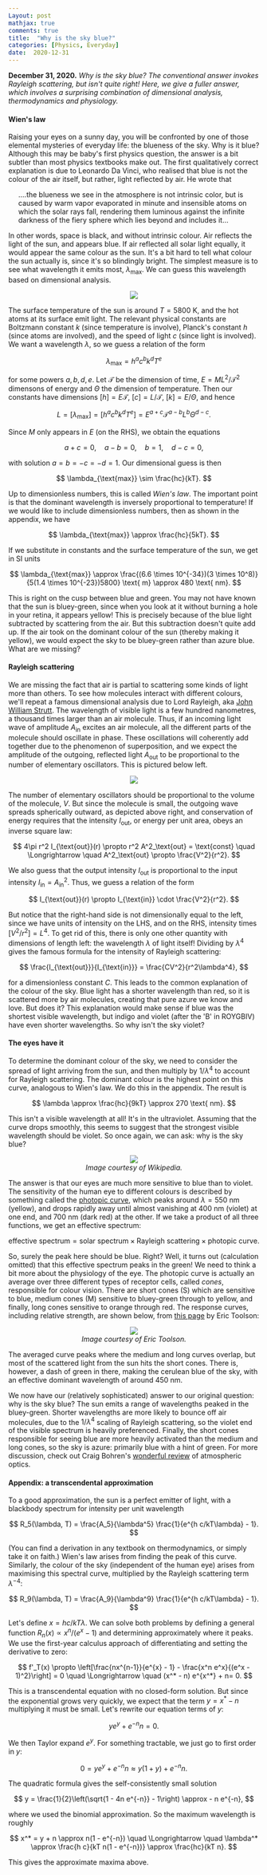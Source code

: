 ```yaml
---
Layout: post
mathjax: true
comments: true
title:  "Why is the sky blue?"
categories: [Physics, Everyday]
date:  2020-12-31
---
```


**December 31, 2020.** *Why is the sky blue? The conventional answer
  invokes Rayleigh scattering, but isn't quite right! Here, we give a fuller answer,
  which involves a surprising combination of dimensional analysis,
  thermodynamics and physiology.*

#### Wien's law

Raising your eyes on a sunny day, you will be confronted by one of
those elemental mysteries of everyday life: the blueness of the sky.
Why is it blue?
Although this may be baby's first physics question, the answer is a
bit subtler than most physics textbooks make out.
The first qualitatively correct explanation is due to Leonardo Da
Vinci, who realised that blue is not the colour of the air
itself, but rather, light reflected by air. He wrote that

<span style="padding-left: 20px; display:block">
....the blueness we see in the atmosphere is not intrinsic color, but is caused
by warm vapor evaporated in minute and
insensible atoms on which the solar rays
fall, rendering them luminous against the
infinite darkness of the fiery sphere which
lies beyond and includes it...
</span>

In other words, space is black, and without intrinsic colour.
Air reflects the light of the sun, and appears blue.
If air reflected all solar light equally, it would appear the same
colour as the sun.
It's a bit hard to tell what colour the sun actually is, since it's so
blindingly bright.
The simplest measure is to see what wavelength it emits most, $\lambda_{\text{max}}$.
We can guess this wavelength based on dimensional analysis.

<figure>
    <div style="text-align:center"><img src
    ="/images/posts/sky1.png"/>
	</div>
	</figure>

The surface temperature of the sun is around $T = 5800 \text{ K}$, and
the hot atoms at its surface emit light.
The relevant physical constants are Boltzmann constant $k$ (since
temperature is involve), Planck's constant $h$ (since atoms are
involved), and the speed of light $c$ (since light is involved).
We want a wavelength $\lambda$, so we guess a relation of the form

$$
\lambda_{\text{max}} = h^a c^b k^d T^e
$$

for some powers $a, b, d, e$.
Let $\mathcal{T}$ be the dimension of time, $E = ML^2/\mathcal{T}^2$
dimensons of energy and $\Theta$ the dimension of temperature.
Then our constants have dimensions $[h] = E\mathcal{T}$, $[c] = L/\mathcal{T}$, $[k] =
E/\Theta$, and hence

$$
L = [\lambda_{\text{max}}] = [h^a c^b k^d T^e] = E^{a+c} \mathcal{T}^{a-b}L^b \Theta^{d-c}.
$$

Since $M$ only appears in $E$ (on the RHS), we obtain the equations

$$
a+c = 0,\quad a- b = 0, \quad b = 1, \quad d - c = 0,
$$

with solution $a = b = -c = -d = 1$.
Our dimensional guess is then

$$
\lambda_{\text{max}} \sim \frac{hc}{kT}.
$$

Up to dimensionless numbers, this is called *Wien's law*.
The important point is that the dominant wavelength is inversely proportional to
temperature!
If we would like to include dimensionless numbers, then as shown in the appendix,
we have

$$
\lambda_{\text{max}} \approx \frac{hc}{5kT}.
$$

If we substitute in constants and the surface temperature of the sun,
we get in SI units

$$
\lambda_{\text{max}} \approx \frac{(6.6 \times 10^{-34})(3 \times
10^8)}{5(1.4 \times 10^{-23})5800} \text{ m} \approx 480 \text{ nm}.
$$

This is right on the cusp between blue and green. You may not have
known that the sun is bluey-green, since when you look at it without
burning a hole in your retina, it appears yellow!
This is precisely because of the blue light subtracted by scattering
from the air.
But this subtraction doesn't quite add up.
If the air took on the dominant colour of the sun (thereby making it
yellow), we would expect the sky to be bluey-green rather than azure
blue.
What are we missing?

#### Rayleigh scattering

We are missing the fact that air is partial to scattering some kinds
of light more than others.
To see how molecules interact with different colours, we'll repeat a
famous dimensional analysis due to Lord Rayleigh, aka
[John William Strutt](https://en.wikipedia.org/wiki/John_William_Strutt,_3rd_Baron_Rayleigh).
The wavelength of visible light is a few hundred nanometres, a
thousand times larger than an air molecule.
Thus, if an incoming light wave of amplitude $A_{\text{in}}$ excites
an air molecule, all the different parts of the molecule should
oscillate in phase.
These oscillations will coherently add together due to the phenomenon
of superposition, and we expect the amplitude of the outgoing,
reflected light $A_{\text{out}}$ to be proportional to the number of
elementary oscillators.
This is pictured below left.

<figure>
    <div style="text-align:center"><img src
    ="/images/posts/sky2.png"/>
	</div>
	</figure>

The number of elementary oscillators should be proportional to the
volume of the molecule, $V$.
But since the molecule is small, the outgoing wave spreads spherically
outward, as depicted above right, and conservation of energy requires
that the intensity $I_{\text{out}}$, or energy per unit area, obeys an
inverse square law:

$$
4\pi r^2 I_{\text{out}}(r) \propto r^2 A^2_\text{out} = \text{const} \quad
\Longrightarrow \quad A^2_\text{out} \propto \frac{V^2}{r^2}.
$$

We also guess that the output intensity $I_{\text{out}}$ is
proportional to the input intensity $I_{\text{in}} = A^2_{\text{in}}$.
Thus, we guess a relation of the form

$$
I_{\text{out}}(r) \propto I_{\text{in}} \cdot \frac{V^2}{r^2}.
$$

But notice that the right-hand side is not dimensionally equal to the
left, since we have units of intensity on the LHS, and on the RHS,
intensity times $[V^2/r^2] = L^4$.
To get rid of this, there is only one other quantity with dimensions
of length left: the wavelength $\lambda$ of light itself! Dividing by
$\lambda^4$ gives the famous formula for the intensity of Rayleigh
scattering:

$$
\frac{I_{\text{out}}}{I_{\text{in}}} = \frac{CV^2}{r^2\lambda^4},
$$

for a dimensionless constant $C$.
This leads to the common explanation of the colour of the sky.
Blue light has a shorter wavelength than red, so it is scattered more
by air molecules, creating that pure azure we know and love.
But does it? This explanation would make sense if blue was the
shortest visible wavelength, but indigo and violet (after the 'B' in
ROYGBIV) have even shorter wavelengths.
So why isn't the sky violet?

#### The eyes have it

To determine the dominant colour of the sky, we need to consider the
spread of light arriving from the sun, and then multiply by
$1/\lambda^4$ to account for Rayleigh scattering.
The dominant colour is the highest point on this curve, analogous to
Wien's law.
We do this in the appendix.
The result is

$$
\lambda \approx \frac{hc}{9kT} \approx 270 \text{ nm}.
$$

This isn't a visible wavelength at all! It's in the ultraviolet.
Assuming that the curve drops smoothly, this seems to suggest that the
strongest visible wavelength should be violet.
So once again, we can ask: why is the sky blue?

<figure>
    <div style="text-align:center"><img src
    ="/images/posts/lumcurves.png"/>
		    <figcaption><i>Image courtesy of Wikipedia.</i></figcaption>
	</div>
	</figure>

The answer is that our eyes are much more sensitive to blue than to
violet.
The sensitivity of the human eye to different colours is described by
something called the [photopic curve](https://en.wikipedia.org/wiki/Photopic_vision), which peaks around $\lambda =
550 \text{ nm}$ (yellow), and drops rapidly away until almost
vanishing at $400 \text{ nm}$ (violet) at one end, and $700 \text{
nm}$ (dark red) at the other.
If we take a product of all three functions, we get an effective
spectrum:

$$
\text{effective spectrum} = \text{solar spectrum} \times \text{Rayleigh scattering} \times
\text{photopic curve}.
$$

So, surely the peak here should be blue. Right?
Well, it turns out (calculation omitted) that this effective spectrum
peaks in the green!
We need to think a bit more about the physiology of the eye.
The photopic curve is actually an average over three different types
of receptor cells, called *cones*, responsible for colour vision.
There are short cones (S) which are sensitive to blue, medium cones
(M) sensitive to bluey-green through to yellow, and finally, long
cones sensitive to orange through red.
The response curves, including relative strength, are shown below,
from [this page](https://www.unm.edu/~toolson/human_cone_response.htm)
by Eric Toolson:

<figure>
    <div style="text-align:center"><img src
    ="/images/posts/lumcurves2.png"/>
		    <figcaption><i>Image courtesy of Eric Toolson.</i></figcaption>
	</div>
	</figure>

The averaged curve peaks where the medium and long curves overlap, but
most of the scattered light from the sun hits the short cones.
There is, however, a dash of green in there, making the cerulean blue
of the sky, with an effective dominant wavelength of around $450
\text{ nm}$.

We now have our (relatively sophisticated) answer to our original
question: why is the sky blue?
The sun emits a range of wavelengths peaked in the bluey-green.
Shorter wavelengths are more likely to bounce off air molecules, due
to the $1/\lambda^4$ scaling of Rayleigh scattering, so the violet end
of the visible spectrum is heavily preferenced.
Finally, the short cones responsible for seeing blue are more heavily
activated than the medium and long cones, so the sky is azure:
primarily blue with a hint of green.
For more discussion, check out Craig Bohren's
[wonderful review](https://application.wiley-vch.de/books/sample/3527403205_c01.pdf)
of atmospheric optics.

<!-- #### New horizons

There are a few beautiful and simple consequences of 
Craig Bohren has written a
[wonderful review](https://application.wiley-vch.de/books/sample/3527403205_c01.pdf)
of atmospheric optics, which contains much more. -->

<!-- http://homepages.wmich.edu/~korista/colors_of_the_sky-Bohren_Fraser.pdf -->

#### Appendix: a transcendental approximation

To a good approximation, the sun is a perfect emitter of light, with a
blackbody spectrum for intensity per unit wavelength

$$
R_5(\lambda, T) = \frac{A_5}{\lambda^5} \frac{1}{e^{h c/kT\lambda} - 1}.
$$

(You can find a derivation in any textbook on thermodynamics, or simply
take it on faith.)
Wien's law arises from finding the peak of this curve.
Similarly, the colour of the sky (independent of the human eye) arises
from maximising this spectral curve, multiplied by the Rayleigh
scattering term $\lambda^{-4}$:

$$
R_9(\lambda, T) = \frac{A_9}{\lambda^9} \frac{1}{e^{h c/kT\lambda} - 1}.
$$

Let's define $x = h c/kT\lambda$.
We can solve both problems by defining a general function $R_n(x)
\propto x^n/(e^x- 1)$ and determining approximately where it peaks.
We use the first-year calculus approach of differentiating and setting
the derivative to zero:

$$
f'_T(x) \propto 
\left[\frac{nx^{n-1}}{e^{x} - 1} - \frac{x^n e^x}{(e^x - 1)^2}\right] = 0
\quad \Longrightarrow \quad (x^* - n) e^{x^*} + n= 0.
$$

This is a transcendental equation with no closed-form solution.
But since the exponential grows very quickly, we expect that the term
$y = x^* - n$ multiplying it must be small.
Let's rewrite our equation terms of $y$:

$$
y e^y + e^{-n} n = 0.
$$

We then Taylor expand $e^y$. For something tractable, we just go to first order in $y$:

$$
0 = y e^y + e^{-n} n \approx y(1 + y) + e^{-n}n.
$$

The quadratic formula gives the self-consistently small solution

$$
y = \frac{1}{2}\left(\sqrt{1 - 4n e^{-n}} - 1\right) \approx - n e^{-n},
$$

where we used the binomial approximation.
So the maximum wavelength is roughly

$$
x^* = y + n \approx n(1 - e^{-n}) \quad \Longrightarrow \quad \lambda^* \approx \frac{h
c}{kT n(1 - e^{-n})} \approx \frac{hc}{kT n}.
$$

This gives the approximate maxima above.
<!-- https://www.oceanopticsbook.info/view/photometry-and-visibility/luminosity-functions -->
<!-- https://math.ucr.edu/home/baez/physics/General/BlueSky/blue_sky.html-->

<!-- maximum e^(-(x-550*5/480)^2/(2*(50*5/480)^2))x^9/(e^x - 1)-->
